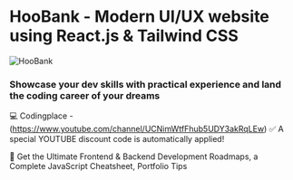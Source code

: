 # HooBank - Modern UI/UX website using React.js & Tailwind CSS

![HooBank](https://ibb.co/93HPKyG)


### Showcase your dev skills with practical experience and land the coding career of your dreams
💻 Codingplace -(https://www.youtube.com/channel/UCNimWtfFhub5UDY3akRqLEw)
✅ A special YOUTUBE discount code is automatically applied!

📙 Get the Ultimate Frontend & Backend Development Roadmaps, a Complete JavaScript Cheatsheet, Portfolio Tips
